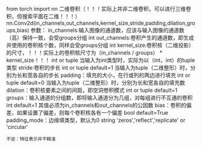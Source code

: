 from torch import nn
二维卷积（！！！实际上并非二维卷积，可以进行三维卷积，但搜索平面在二维！！！）
    nn.Conv2d(in_channels,out_channels,kernel_size,stride,padding,dilation,groups,bias)
    参数：
        in_channels:输入图像的通道数，应该与输入图像的通道数（高）保持一致，会受groups分组
            int
        out_channels:卷积产生的通道数，即生成并使用的卷积核个数，同样会受groups分组
            int
        kernel_size:卷积核（二维投影）的尺寸，！！！实际上的卷积核尺寸为（in_channels / groups） * kernel_size！！！
            int or tuple    当输入为int类型时，实际为以（int，int）的tuple类型
        stride:卷积的步长
            int or tuple    default=1    当输入为tuple（二维整形）时，分别为长和宽各自的步长
        padding：填充的大小，在行或列的两边进行填充
            int or tuple    default=0   当输入为tuple（二维整形）时，分别为长和宽各自的填充数
        dilation：卷积核要素之间的间距，即空洞卷积模式
            int or tuple    default=1
        groups：输入通道的分组数，即将输入通道分为几组，对每组进行不互通的卷积
            int             default=1   其值必须为in_channels和out_channels的公因数
        bias：卷积的偏差，如果设置了偏差，则每个卷积核各有一个偏差
            bool            default=True
        padding_mode：边缘填类型，默认为0
            string          'zeros','reflect','replicate' or 'circular'

    不足：特征表示并不精准